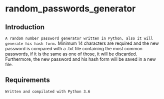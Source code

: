 # random_passwords_generator

## Introduction
`A random number password generator written in Python, also it will generate his hash form.` 
Minimum 14 characters are required and the new password is compared with a .txt file containing the most common passwords, if it is the same as one of those, it will be discarded. Furthermore, the new password and his hash form will be saved in a new file.

## Requirements
`Written and compilated with Python 3.6`
